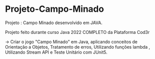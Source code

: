 # Projeto-Campo-Minado
Projeto : Campo Minado desenvolvido em JAVA. 

Projeto feito durante curso Java 2022 COMPLETO da Plataforma Cod3r

-> Criar o jogo "Campo Minado" em Java, aplicando conceitos de Orientação a Objetos, Tratamento de erros, Utilizando funções lambda , Utilizando Stream API e Teste Unitário com JUnit5.
